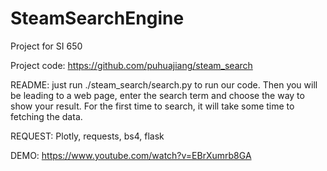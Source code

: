 # SteamSearchEngine
Project for SI 650

Project code: https://github.com/puhuajiang/steam_search

README: just run ./steam_search/search.py to run our code. Then you will be leading to a web page, enter the search term and choose the way to show your result. For the first time to search, it will take some time to fetching the data.

REQUEST: Plotly, requests, bs4, flask

DEMO: https://www.youtube.com/watch?v=EBrXumrb8GA
